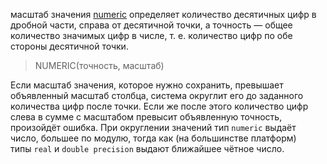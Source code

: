 масштаб значения [numeric](https://postgrespro.ru/docs/postgrespro/10/datatype-numeric#DATATYPE-NUMERIC-DECIMAL) определяет количество десятичных цифр в дробной части, справа от десятичной точки, а точность — общее количество значимых цифр в числе, т. е. количество цифр по обе стороны десятичной точки.

> NUMERIC(точность, масштаб)

Если масштаб значения, которое нужно сохранить, превышает объявленный масштаб столбца, система округлит его до заданного количества цифр после точки. 
Если же после этого количество цифр слева в сумме с масштабом превысит объявленную точность, произойдёт ошибка.
При округлении значений тип `numeric` выдаёт число, большее по модулю, тогда как (на большинстве платформ) типы `real` и `double precision` выдают ближайшее чётное число.
